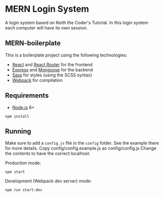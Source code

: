 # MERN Login System

A login system based on Keith the Coder's Tutorial.
In this login system each computer will have its own session.

## MERN-boilerplate

This is a boilerplate project using the following technologies:
- [React](https://facebook.github.io/react/) and [React Router](https://reacttraining.com/react-router/) for the frontend
- [Express](http://expressjs.com/) and [Mongoose](http://mongoosejs.com/) for the backend
- [Sass](http://sass-lang.com/) for styles (using the SCSS syntax)
- [Webpack](https://webpack.github.io/) for compilation


## Requirements

- [Node.js](https://nodejs.org/en/) 6+

```shell
npm install
```


## Running

Make sure to add a `config.js` file in the `config` folder. See the example there for more details.
Copy config/config.example.js as config/config.js
Change the contents to have the correct localhost.

Production mode:

```shell
npm start
```

Development (Webpack dev server) mode:

```shell
npm run start:dev
```
